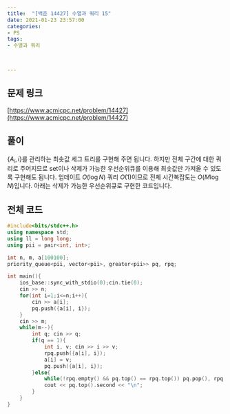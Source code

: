 ```yaml
---
title:  "[백준 14427] 수열과 쿼리 15"
date: 2021-01-23 23:57:00
categories: 
- PS
tags:
- 수열과 쿼리



---
```


## 문제 링크
[https://www.acmicpc.net/problem/14427](https://www.acmicpc.net/problem/14427)

## 풀이

$\{A_i, i\}$를 관리하는 최솟값 세그 트리를 구현해 주면 됩니다. 하지만 전체 구간에 대한 쿼리로 주어지므로 set이나 삭제가 가능한 우선순위큐를 이용해 최솟값만 가져올 수 있도록 구현해도 됩니다. 업데이트 $O(\log N)$ 쿼리 $O(1)$이므로 전체 시간복잡도는 $O(M \log N)$입니다. 아래는 삭제가 가능한 우선순위큐로 구현한 코드입니다.



## 전체 코드

```cpp
#include<bits/stdc++.h>
using namespace std;
using ll = long long;
using pii = pair<int, int>;

int n, m, a[100100];
priority_queue<pii, vector<pii>, greater<pii>> pq, rpq;

int main(){
    ios_base::sync_with_stdio(0);cin.tie(0);
    cin >> n;
    for(int i=1;i<=n;i++){
        cin >> a[i];
        pq.push({a[i], i});
    }
    cin >> m;
    while(m--){
        int q; cin >> q;
        if(q == 1){
            int i, v; cin >> i >> v;
            rpq.push({a[i], i});
            a[i] = v;
            pq.push({a[i], i});
        }else{
            while(!rpq.empty() && pq.top() == rpq.top()) pq.pop(), rpq.pop();
            cout << pq.top().second << "\n";
        }
    }
}
```